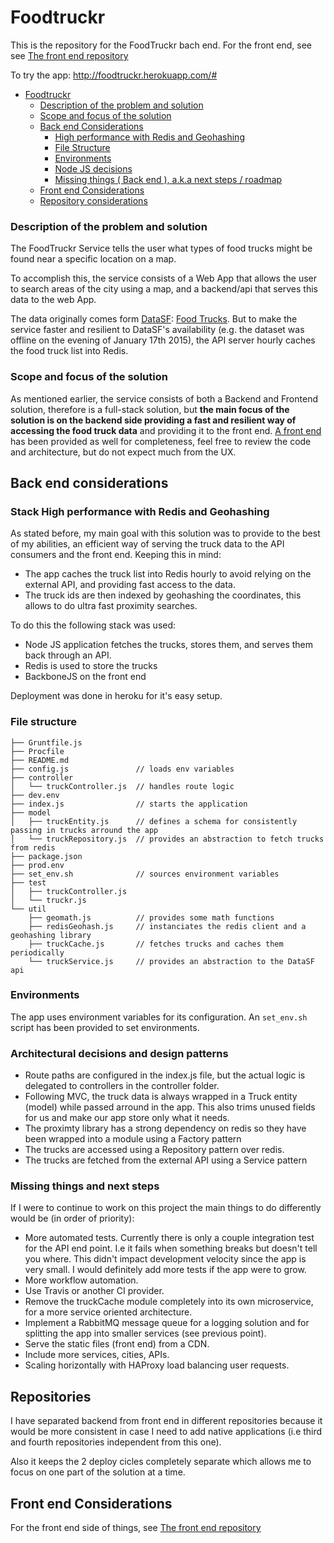 # Foodtruckr
This is the repository for the FoodTruckr bach end. For the front end, see see [The front end repository](https://github.com/jjmerino/foodtruckr-web)

To try the app: http://foodtruckr.herokuapp.com/#

- [Foodtruckr](#foodtruckr)
    - [Description of the problem and solution](#description-of-the-problem-and-solution)
    - [Scope and focus of the solution](#scope-and-focus-of-the-solution)
    - [Back end Considerations](#back-end-considerations)
        - [High performance with Redis and Geohashing](#high-performance-with-redis-and-geohashing)
        - [File Structure](#file-structure)
        - [Environments](#environments)
        - [Node JS decisions](#node-js-decisions)
        - [Missing things ( Back end ), a.k.a next steps / roadmap](#missing-things--back-end--aka-next-steps--roadmap)
    - [Front end Considerations](#front-end-considerations)
    - [Repository considerations](#repository-considerations)

### Description of the problem and solution

The FoodTruckr Service tells the user what types of food trucks might be found near a specific location on a map.

To accomplish this, the service consists of a Web App that allows the user to search areas of the city using a map, and a backend/api that serves this data to the web App.

The data originally comes form [DataSF](http://www.datasf.org/): [Food
Trucks](https://data.sfgov.org/Permitting/Mobile-Food-Facility-Permit/rqzj-sfat). But to make the service faster and resilient to DataSF's availability (e.g. the dataset was offline on the evening of January 17th 2015), the API server hourly caches the food truck list into Redis.

### Scope and focus of the solution
As mentioned earlier, the service consists of both a Backend and Frontend solution, therefore is a full-stack solution, but **the main focus of the solution is on the backend side providing a fast and resilient way of accessing the food truck data** and providing it to the front end. [A front end](https://github.com/jjmerino/foodtruckr-web) has been provided as well for completeness, feel free to review the code and architecture, but do not expect much from the UX.

## Back end considerations

### Stack High performance with Redis and Geohashing
As stated before, my main goal with this solution was to provide to the best of my abilities, an efficient way of serving the truck data to the API consumers and the front end. Keeping this in mind:
* The app caches the truck list into Redis hourly to avoid relying on the external API, and providing fast access to the data.
* The truck ids are then indexed by geohashing the coordinates, this allows to do ultra fast proximity searches.

To do this the following stack was used:
* Node JS application fetches the trucks, stores them, and serves them back through an API.
* Redis is used to store the trucks 
* BackboneJS on the front end

Deployment was done in heroku for it's easy setup. 

### File structure
```
├── Gruntfile.js        
├── Procfile
├── README.md 
├── config.js               // loads env variables
├── controller
│   └── truckController.js  // handles route logic
├── dev.env
├── index.js                // starts the application
├── model
│   ├── truckEntity.js      // defines a schema for consistently passing in trucks arround the app
│   └── truckRepository.js  // provides an abstraction to fetch trucks from redis
├── package.json
├── prod.env
├── set_env.sh              // sources environment variables
├── test
│   ├── truckController.js
│   └── truckr.js           
└── util
    ├── geomath.js          // provides some math functions
    ├── redisGeohash.js     // instanciates the redis client and a geohashing library     
    ├── truckCache.js       // fetches trucks and caches them periodically
    └── truckService.js     // provides an abstraction to the DataSF api
```
### Environments
The app uses environment variables for its configuration. An `set_env.sh` script has been provided to set environments.

### Architectural decisions and design patterns
* Route paths are configured in the index.js file, but the actual logic is delegated to controllers in the controller folder.
* Following MVC, the truck data is always wrapped in a Truck entity (model) while passed arround in the app. This also trims unused fields for us and make our app store only what it needs.
* The proximty library has a strong dependency on redis so they have been wrapped into a module using a Factory pattern
* The trucks are accessed using a Repository pattern over redis.
* The trucks are fetched from the external API using a Service pattern

### Missing things and next steps 
If I were to continue to work on this project the main things to do differently would be (in order of priority):
* More automated tests. Currently there is only a couple integration test for the API end point. I.e it fails when something breaks but doesn't tell you where. This didn't impact development velocity since the app is very small. I would definitely add more tests if the app were to grow.
* More workflow automation.
* Use Travis or another CI provider.
* Remove the truckCache module completely into its own microservice, for a more service oriented architecture.
* Implement a RabbitMQ message queue for a logging solution and for splitting the app into smaller services (see previous point).
* Serve the static files (front end) from a CDN.
* Include more services, cities, APIs. 
* Scaling horizontally with HAProxy load balancing user requests.

## Repositories
I have separated backend from front end in different repositories because it would be more consistent in case I need to add native applications (i.e third and fourth repositories independent from this one).

Also it keeps the 2 deploy cicles completely separate which allows me to focus on one part of the solution at a time.


## Front end Considerations

For the front end side of things, see [The front end repository](https://github.com/jjmerino/foodtruckr-web)
